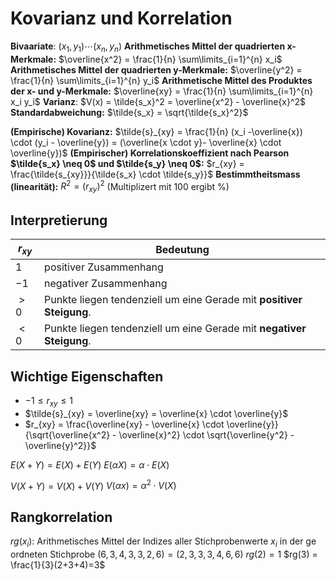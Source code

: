 # Kovarianz und Korrelation
**Bivaariate**: $(x_1, y_1) \cdots (x_n, y_n)$
**Arithmetisches Mittel der quadrierten x-Merkmale:** $\overline{x^2} = \frac{1}{n} \sum\limits_{i=1}^{n} x_i$
**Arithmetisches Mittel der quadrierten y-Merkmale:** $\overline{y^2} = \frac{1}{n} \sum\limits_{i=1}^{n} y_i$
**Arithmetische Mittel des Produktes der x- und y-Merkmale:** $\overline{xy} = \frac{1}{n} \sum\limits_{i=1}^{n} x_i y_i$
**Varianz**: $V(x) = \tilde{s_x}^2 = \overline{x^2} - \overline{x}^2$ 
**Standardabweichung:** $\tilde{s_x} = \sqrt{\tilde{s_x}^2}$

**(Empirische) Kovarianz:** $\tilde{s}_{xy} = \frac{1}{n} (x_i -\overline{x}) \cdot (y_i - \overline{y}) = (\overline{x \cdot y}- \overline{x} \cdot \overline{y})$
**(Empirischer) Korrelationskoeffizient nach Pearson $\tilde{s_x} \neq 0$ und $\tilde{s_y} \neq 0$:** $r_{xy} = \frac{\tilde{s_{xy}}}{\tilde{s_x} \cdot \tilde{s_y}}$ 
**Bestimmtheitsmass (linearität):** $R^2 = (r_{xy})^2$ (Multiplizert mit $100$ ergibt %)

## Interpretierung
| $r_{xy}$ | Bedeutung                                                        |
| -------- | ---------------------------------------------------------------- |
| $1$      | positiver Zusammenhang                                           |
| $-1$     | negativer Zusammenhang                                           |
| $\gt 0$  | Punkte liegen tendenziell um eine Gerade mit **positiver Steigung**. |
| $\lt 0$  | Punkte liegen tendenziell um eine Gerade mit **negativer Steigung**.                                                                 |


## Wichtige Eigenschaften
- $-1 \le r_{xy} \le 1$
- $\tilde{s}_{xy} = \overline{xy} = \overline{x} \cdot \overline{y}$
- $r_{xy} = \frac{\overline{xy} - \overline{x} \cdot \overline{y}}{\sqrt{\overline{x^2} - \overline{x}^2} \cdot \sqrt{\overline{y^2} - \overline{y}^2}}$

$E(X+Y) = E(X) + E(Y)$
$E(\alpha X) = \alpha \cdot E(X)$

$V(X+Y) = V(X) + V(Y)$
$V(\alpha x) = \alpha^2 \cdot V(X)$

## Rangkorrelation
$rg(x_i)$: Arithmetisches Mittel der Indizes aller Stichprobenwerte $x_i$ in der ge
ordneten Stichprobe
$(6,3,4,3,3,2,6) = (2,3,3,3,4,6,6)$
$rg(2) =1$
$rg(3) = \frac{1}{3}(2+3+4)=3$